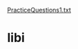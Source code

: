 [PracticeQuestions1.txt](https://github.com/AntonyLibi/libi/files/8387485/PracticeQuestions1.txt)

# libi
